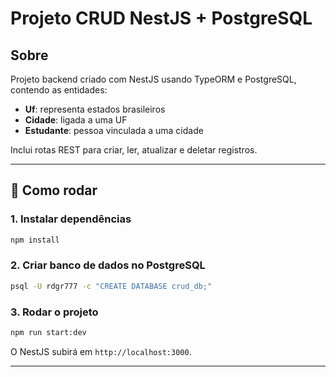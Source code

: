 # Projeto CRUD NestJS + PostgreSQL

## Sobre

Projeto backend criado com NestJS usando TypeORM e PostgreSQL, contendo as entidades:

- **Uf**: representa estados brasileiros
- **Cidade**: ligada a uma UF
- **Estudante**: pessoa vinculada a uma cidade

Inclui rotas REST para criar, ler, atualizar e deletar registros.

---

## 🚀 Como rodar

### 1. Instalar dependências
```bash
npm install
```

### 2. Criar banco de dados no PostgreSQL
```bash
psql -U rdgr777 -c "CREATE DATABASE crud_db;"
```

### 3. Rodar o projeto
```bash
npm run start:dev
```

O NestJS subirá em `http://localhost:3000`.

---
